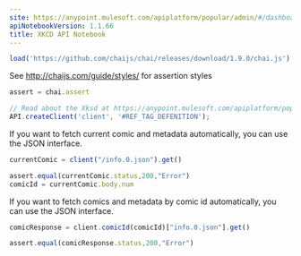 ```yaml
---
site: https://anypoint.mulesoft.com/apiplatform/popular/admin/#/dashboard/apis/7711/versions/7844/portal/pages/6426/preview
apiNotebookVersion: 1.1.66
title: XKCD API Notebook
---
```


```javascript
load('https://github.com/chaijs/chai/releases/download/1.9.0/chai.js')
```

See http://chaijs.com/guide/styles/ for assertion styles

```javascript
assert = chai.assert
```

```javascript
// Read about the Xksd at https://anypoint.mulesoft.com/apiplatform/popular/admin/#/dashboard/apis/7711/versions/7844/contracts
API.createClient('client', '#REF_TAG_DEFENITION');
```

If you want to fetch current comic and metadata automatically,
you can use the JSON interface.

```javascript
currentComic = client("/info.0.json").get()
```

```javascript
assert.equal(currentComic.status,200,"Error")
comicId = currentComic.body.num
```

If you want to fetch comics and metadata  by comic id automatically,
you can use the JSON interface.

```javascript
comicResponse = client.comicId(comicId)["info.0.json"].get()
```

```javascript
assert.equal(comicResponse.status,200,"Error")
```